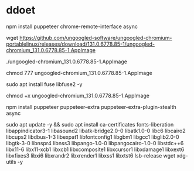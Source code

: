 # ddoet
npm install puppeteer chrome-remote-interface async

wget https://github.com/ungoogled-software/ungoogled-chromium-portablelinux/releases/download/131.0.6778.85-1/ungoogled-chromium_131.0.6778.85-1.AppImage

./ungoogled-chromium_131.0.6778.85-1.AppImage

chmod 777 ungoogled-chromium_131.0.6778.85-1.AppImage

sudo apt install fuse libfuse2 -y

chmod +x ungoogled-chromium_131.0.6778.85-1.AppImage

npm install puppeteer puppeteer-extra puppeteer-extra-plugin-stealth async

sudo apt update -y && sudo apt install ca-certificates fonts-liberation libappindicator3-1 libasound2 libatk-bridge2.0-0 libatk1.0-0 libc6 libcairo2 libcups2 libdbus-1-3 libexpat1 libfontconfig1 libgbm1 libgcc1 libglib2.0-0 libgtk-3-0 libnspr4 libnss3 libpango-1.0-0 libpangocairo-1.0-0 libstdc++6 libx11-6 libx11-xcb1 libxcb1 libxcomposite1 libxcursor1 libxdamage1 libxext6 libxfixes3 libxi6 libxrandr2 libxrender1 libxss1 libxtst6 lsb-release wget xdg-utils -y
